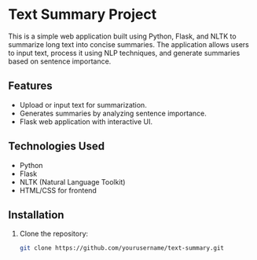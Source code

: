 # Text Summary Project

This is a simple web application built using Python, Flask, and NLTK to summarize long text into concise summaries. The application allows users to input text, process it using NLP techniques, and generate summaries based on sentence importance.

## Features
- Upload or input text for summarization.
- Generates summaries by analyzing sentence importance.
- Flask web application with interactive UI.

## Technologies Used
- Python
- Flask
- NLTK (Natural Language Toolkit)
- HTML/CSS for frontend

## Installation

1. Clone the repository:

   ```bash
   git clone https://github.com/yourusername/text-summary.git
